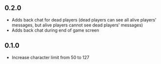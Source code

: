 ## 0.2.0
- Adds back chat for dead players (dead players can see all alive players' messages, but alive players cannot see dead players' messages)
- Adds back chat during end of game screen

## 0.1.0
- Increase character limit from 50 to 127